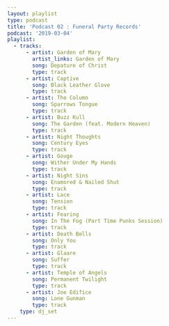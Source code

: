 ```yaml
---
layout: playlist
type: podcast
title: 'Podcast 02 : Funeral Party Records'
podcast: '2019-03-04'
playlist:
  - tracks:
      - artist: Garden of Mary
        artist_links: Garden of Mary
        song: Depature of Christ
        type: track
      - artist: Captive
        song: Black Leather Glove
        type: track
      - artist: The Column
        song: Sparrows Tongue
        type: track
      - artist: Buzz Kull
        song: The Garden (feat. Modern Heaven)
        type: track
      - artist: Night Thoughts
        song: Century Eyes
        type: track
      - artist: Gouge
        song: Wither Under My Hands
        type: track
      - artist: Night Sins
        song: Enamored & Nailed Shut
        type: track
      - artist: Lace
        song: Tension
        type: track
      - artist: Fearing
        song: In The Fog (Part Time Punks Session)
        type: track
      - artist: Death Bells
        song: Only You
        type: track
      - artist: Glaare
        song: Suffer
        type: track
      - artist: Temple of Angels
        song: Permanent Twilight
        type: track
      - artist: Joe Edifice
        song: Lone Gunman
        type: track
    type: dj_set
---
```


